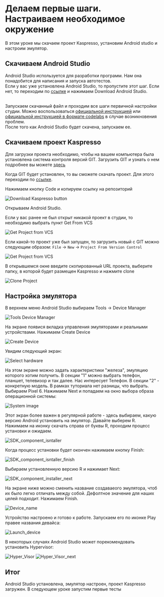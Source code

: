 # Делаем первые шаги. Настраиваем необходимое окружение

В этом уроке мы скачаем проект Kaspresso, установим Android studio и настроим эмулятор.

## Скачиваем Android Studio
Android Studio используется для разработки программ. Нам она понадобится для написания и запуска автотестов.
<br>Если у вас уже установлена Android Studio, то пропустите этот шаг. Если нет, то переходим по [ссылке](https://developer.android.com/studio) и нажимаем Download Android Studio.

<br>Запускаем скачанный файл и проходим все шаги первичной настройки студии. Можно воспользоваться [официальной инструкцией](https://developer.android.com/studio/install) или [официальной инструкцией в формате codelabs](https://developer.android.com/codelabs/basic-android-kotlin-compose-install-android-studio#0) в случае возникновения проблем.
<br>После того как Android Studio будет скачена, запускаем ее.

## Скачиваем проект Kaspresso

Для загрузки проекта необходимо, чтобы на вашем компьютера была установлена система контроля версий GIT. Загрузить GIT и узнать о нем подробнее вы можете [здесь](https://git-scm.com/)

Когда GIT будет установлен, то вы сможете скачать проект. Для этого переходим по [ссылке](https://github.com/KasperskyLab/Kaspresso).

Нажимаем кнопку Code и копируем ссылку на репозиторий

<img src="../images/Download_Kaspresso_project_and_Android_studio/download_by_git.png" alt="Download Kaspresso button"/>

Открываем Android Studio.

Если у вас ранее не был открыт никакой проект в студии, то необходимо выбрать пункт Get From VCS

<img src="../images/Download_Kaspresso_project_and_Android_studio/get_from_vcs.png" alt="Get Project from VCS"/>

Если какой-то проект уже был запущен, то загрузить новый с GIT можно следующим образом: `File` -> `New` -> `Project From Version Control`

<img src="../images/Download_Kaspresso_project_and_Android_studio/new_project_from_vcs.png" alt="Get Project from VCS"/>

В открывшемся окне введите скопированный URL проекта, выберите папку, в которой будет размещен Kaspresso и нажмите clone

<img src="../images/Download_Kaspresso_project_and_Android_studio/clone_project.png" alt="Clone Project"/>

## Настройка эмулятора

В верхнем меню Android Studio выбираем Tools -> Device Manager

<img src="../images/Download_Kaspresso_project_and_Android_studio/Tools_Device_Manager.png" alt="Tools Device Manager"/>

На экране появися вкладка управления эмуляторами и реальными устройствами. Нажимаем Create Device

<img src="../images/Download_Kaspresso_project_and_Android_studio/Create_device.png" alt="Create Device"/>

Увидим следующий экран:

<img src="../images/Download_Kaspresso_project_and_Android_studio/Select_hardware.png" alt="Select hardware"/>

На этом экране можно задать характеристики "железа", эмуляцию которого хотим получить. В секции "1" можно выбрать телефон, планшет, телевизор и так далее. Нас интересует Телефон. В секции "2" - конкретную модель. В рамках туториала нет разницы, что выбрать. Выбираем Pixel 6. Нажимаем Next и попадаем на окно выбора образа операционной системы:

<img src="../images/Download_Kaspresso_project_and_Android_studio/System_Image.png" alt="System image"/>

Этот экран более важен в регулярной работе - здесь выбираем, какую версию Android установить на эмулятор. Давайте выберем R. Нажимаем на иконку скачать справа от буквы R, проходим процесс установки и ожидаем.

<img src="../images/Download_Kaspresso_project_and_Android_studio/SDK_component_isntaller.png" alt="SDK_component_isntaller"/>

Когда процесс установки будет окончен нажимаем кнопку Finish:

<img src="../images/Download_Kaspresso_project_and_Android_studio/SDK_component_installer_finish.png" alt="SDK_component_isntaller_finish"/>

Выбираем установленную версию R и нажимает Next:

<img src="../images/Download_Kaspresso_project_and_Android_studio/SDK_component_installer_next.png" alt="SDK_component_installer_next"/>

На экране ниже можно сменить название создаваеого эмулятора, чтоб их было легко отличать между собой. Дефолтное значение для наших целей подходит. Нажимаем Finish.

<img src="../images/Download_Kaspresso_project_and_Android_studio/Device_name.png" alt="Device_name"/>

Устройство настроено и готово к работе. Запускаем его по иконке Play правее названия девайса:

<img src="../images/Download_Kaspresso_project_and_Android_studio/Launch_device.png" alt="Launch_device"/>

В некоторых случаях Android Studio может порекомендовать установить Hypervisor:

<img src="../images/Download_Kaspresso_project_and_Android_studio/Hyper_Visor.png" alt="Hyper_Visor"/>

<img src="../images/Download_Kaspresso_project_and_Android_studio/Hyper_Visor_next.png" alt="Hyper_Visor_next"/>

## Итог

Android Studio установлена, эмулятор настроен, проект Kaspresso загружен. В следующем уроке запустим первые тесты
